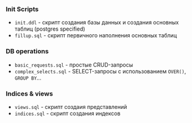 ### Init Scripts

+ `init.ddl` - скрипт создания базы данных и создания основных таблиц (postgres specified)
+ `fillup.sql` - скрипт первичного наполнения основных таблиц

### DB operations

+ `basic_requests.sql` - простые CRUD-запросы
+ `complex_selects.sql` - SELECT-запросы с использованием `OVER()`, `GROUP BY`...

### Indices & views

+ `views.sql` - скрипт создаия представлений
+ `indices.sql` - скрипт создания индексов
